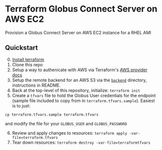 # Terraform Globus Connect Server on AWS EC2
Provision a Globus Connect Server on AWS EC2 instance for a RHEL AMI

## Quickstart

0) [Install terraform](https://learn.hashicorp.com/terraform/getting-started/install)
1) Clone this repo
2) Setup a way to authenicate with AWS via Terraform's [AWS provider docs](https://www.terraform.io/docs/providers/aws/index.html)
3) Setup the remote backend for an AWS S3 via the [`backend`](https://github.com/marshallmcdonnell/terraform-aws-globus-connect-server/tree/master/backend) directory, instructions in README.
4) Back at the top-level of this repository, initialize: `terraform init`
5) Create a `tfvars` file to hold the Globus User credentials for the endpoint (sample file included to copy from in `terraform.tfvars.sample`). Easiest is to just:
```
cp terraform.tfvars.sample terraform.tfvars
```
and modify the file for your `GLOBUS_USER` and `GLOBUS_PASSWORD` 

6) Review and apply changes to resources: `terraform apply -var-file=terraform.tfvars`
7) Tear down resources: `terraform destroy -var-file=terraformtfvars`
